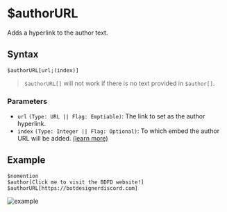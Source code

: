 # $authorURL
Adds a hyperlink to the author text.

## Syntax
```
$authorURL[url;(index)]
```
> `$authorURL[]` will not work if there is no text provided in `$author[]`.

### Parameters
- `url` `(Type: URL || Flag: Emptiable)`: The link to set as the author hyperlink.
- `index` `(Type: Integer || Flag: Optional)`: To which embed the author URL will be added. [(learn more)](../resources/embedIndexes.md)

## Example
```
$nomention
$author[Click me to visit the BDFD website!]
$authorURL[https://botdesignerdiscord.com]
```
![example](https://user-images.githubusercontent.com/113303649/209984969-3f5c56e6-5817-4acf-b2df-37bf237d00df.png)
